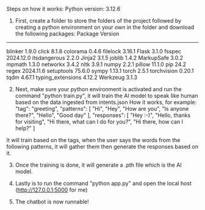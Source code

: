 Steps on how it works:
Python version: 3.12.6

1. First, create a folder to store the folders of the project followed by creating a python environment on your own in the folder and download the following packages:
Package           Version
----------------- ---------
blinker           1.9.0
click             8.1.8
colorama          0.4.6
filelock          3.16.1
Flask             3.1.0
fsspec            2024.12.0
itsdangerous      2.2.0
Jinja2            3.1.5
joblib            1.4.2
MarkupSafe        3.0.2
mpmath            1.3.0
networkx          3.4.2
nltk              3.9.1
numpy             2.2.1
pillow            11.1.0
pip               24.2
regex             2024.11.6
setuptools        75.6.0
sympy             1.13.1
torch             2.5.1
torchvision       0.20.1
tqdm              4.67.1
typing_extensions 4.12.2
Werkzeug          3.1.3


2. Next, make sure your python environment is activated and run the command "python train.py", it will train the AI model to speak like human based on the data ingested from intents.json
How it works, for example:
"tag": "greeting",
      "patterns": [
        "Hi",
        "Hey",
        "How are you",
        "Is anyone there?",
        "Hello",
        "Good day"
      ],
      "responses": [
        "Hey :-)",
        "Hello, thanks for visiting",
        "Hi there, what can I do for you?",
        "Hi there, how can I help?"
      ]

It will train based on the tags, when the user says the words from the following patterns, it will gather them then generate the responses based on it.

3. Once the training is done, it will generate a .pth file which is the AI model.

4. Lastly is to run the command "python app.py" and open the local host (http://127.0.0.1:5000 for me)

5. The chatbot is now runnable!

